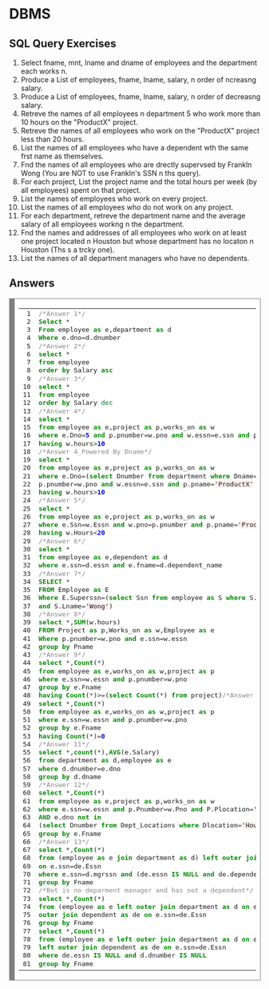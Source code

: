 # DBMS
<h2>SQL Query Exercises </h2>

1. Select fname, mnt,
lname and dname of employees and the department each works n.
2. Produce a List
of employees, fname, lname, salary, n
order of ncreasng
salary.
3. Produce a List
of employees, fname, lname, salary, n
order of decreasng
salary.
4. Retreve
the names of all employees n
department 5 who work more than 10 hours on the "ProductX"
project.
5. Retreve
the names of all employees who work on the "ProductX" project less than 20 hours.
6. List
the names of all employees who have a dependent wth
the same frst
name as themselves.
7. Fnd
the names of all employees who are drectly
supervsed
by Frankln
Wong (You are NOT to use
Frankln's
SSN n
ths
query).
8. For each project, List
the project name and the total hours per week (by all employees) spent on that
project.
9. List
the names of employees who work on every project.
10. List
the names of all employees who do not work on any project.
11. For each department, retreve
the department name and the average salary of all employees workng
n
the department.
12. Fnd
the names and addresses of all employees who work on at least one project located n
Houston
but whose department has no locaton
n
Houston (Ths
s
a trcky
one).
13. List
the names of all department managers who have no dependents.

<h2>Answers</h2>


<div style="background: #ffffff; overflow:auto;width:auto;border:solid gray;border-width:.1em .1em .1em .8em;padding:.2em .6em;"><table><tr><td><pre style="margin: 0; line-height: 125%"> 1
 2
 3
 4
 5
 6
 7
 8
 9
10
11
12
13
14
15
16
17
18
19
20
21
22
23
24
25
26
27
28
29
30
31
32
33
34
35
36
37
38
39
40
41
42
43
44
45
46
47
48
49
50
51
52
53
54
55
56
57
58
59
60
61
62
63
64
65
66
67
68
69
70
71
72
73
74
75
76
77
78
79
80
81</pre></td><td><pre style="margin: 0; line-height: 125%"><span style="color: #888888">/*Answer 1*/</span>
<span style="color: #008800; font-weight: bold">Select</span> <span style="color: #333333">*</span>
<span style="color: #008800; font-weight: bold">From</span> employee <span style="color: #008800; font-weight: bold">as</span> e,department <span style="color: #008800; font-weight: bold">as</span> d
<span style="color: #008800; font-weight: bold">Where</span> e.dno<span style="color: #333333">=</span>d.dnumber
<span style="color: #888888">/*Answer 2*/</span>
<span style="color: #008800; font-weight: bold">select</span> <span style="color: #333333">*</span>
<span style="color: #008800; font-weight: bold">from</span> employee
<span style="color: #008800; font-weight: bold">order</span> <span style="color: #008800; font-weight: bold">by</span> Salary <span style="color: #008800; font-weight: bold">asc</span>
<span style="color: #888888">/*Answer 3*/</span>
<span style="color: #008800; font-weight: bold">select</span> <span style="color: #333333">*</span>
<span style="color: #008800; font-weight: bold">from</span> employee
<span style="color: #008800; font-weight: bold">order</span> <span style="color: #008800; font-weight: bold">by</span> Salary <span style="color: #007020">dec</span>
<span style="color: #888888">/*Answer 4*/</span>
<span style="color: #008800; font-weight: bold">select</span> <span style="color: #333333">*</span>
<span style="color: #008800; font-weight: bold">from</span> employee <span style="color: #008800; font-weight: bold">as</span> e,project <span style="color: #008800; font-weight: bold">as</span> p,works_on <span style="color: #008800; font-weight: bold">as</span> w
<span style="color: #008800; font-weight: bold">where</span> e.Dno<span style="color: #333333">=</span><span style="color: #0000DD; font-weight: bold">5</span> <span style="color: #008800; font-weight: bold">and</span> p.pnumber<span style="color: #333333">=</span>w.pno <span style="color: #008800; font-weight: bold">and</span> w.essn<span style="color: #333333">=</span>e.ssn <span style="color: #008800; font-weight: bold">and</span> p.pname<span style="color: #333333">=</span><span style="background-color: #fff0f0">&#39;ProductX&#39;</span>
<span style="color: #008800; font-weight: bold">having</span> w.hours<span style="color: #333333">&gt;</span><span style="color: #0000DD; font-weight: bold">10</span>
<span style="color: #888888">/*Answer 4_Powered By Dname*/</span>
<span style="color: #008800; font-weight: bold">select</span> <span style="color: #333333">*</span>
<span style="color: #008800; font-weight: bold">from</span> employee <span style="color: #008800; font-weight: bold">as</span> e,project <span style="color: #008800; font-weight: bold">as</span> p,works_on <span style="color: #008800; font-weight: bold">as</span> w
<span style="color: #008800; font-weight: bold">where</span> e.Dno<span style="color: #333333">=</span>(<span style="color: #008800; font-weight: bold">select</span> Dnumber <span style="color: #008800; font-weight: bold">from</span> department <span style="color: #008800; font-weight: bold">where</span> Dname<span style="color: #333333">=</span><span style="background-color: #fff0f0">&#39;Research&#39;</span>) <span style="color: #008800; font-weight: bold">and</span>
p.pnumber<span style="color: #333333">=</span>w.pno <span style="color: #008800; font-weight: bold">and</span> w.essn<span style="color: #333333">=</span>e.ssn <span style="color: #008800; font-weight: bold">and</span> p.pname<span style="color: #333333">=</span><span style="background-color: #fff0f0">&#39;ProductX&#39;</span>
<span style="color: #008800; font-weight: bold">having</span> w.hours<span style="color: #333333">&gt;</span><span style="color: #0000DD; font-weight: bold">10</span>
<span style="color: #888888">/*Answer 5*/</span>
<span style="color: #008800; font-weight: bold">select</span> <span style="color: #333333">*</span>
<span style="color: #008800; font-weight: bold">from</span> employee <span style="color: #008800; font-weight: bold">as</span> e,project <span style="color: #008800; font-weight: bold">as</span> p,works_on <span style="color: #008800; font-weight: bold">as</span> w
<span style="color: #008800; font-weight: bold">where</span> e.Ssn<span style="color: #333333">=</span>w.Essn <span style="color: #008800; font-weight: bold">and</span> w.pno<span style="color: #333333">=</span>p.pnumber <span style="color: #008800; font-weight: bold">and</span> p.pname<span style="color: #333333">=</span><span style="background-color: #fff0f0">&#39;ProductY&#39;</span>
<span style="color: #008800; font-weight: bold">having</span> w.Hours<span style="color: #333333">&lt;</span><span style="color: #0000DD; font-weight: bold">20</span>
<span style="color: #888888">/*Answer 6*/</span>
<span style="color: #008800; font-weight: bold">select</span> <span style="color: #333333">*</span>
<span style="color: #008800; font-weight: bold">from</span> employee <span style="color: #008800; font-weight: bold">as</span> e,dependent <span style="color: #008800; font-weight: bold">as</span> d
<span style="color: #008800; font-weight: bold">where</span> e.ssn<span style="color: #333333">=</span>d.essn <span style="color: #008800; font-weight: bold">and</span> e.fname<span style="color: #333333">=</span>d.dependent_name
<span style="color: #888888">/*Answer 7*/</span>
<span style="color: #008800; font-weight: bold">SELECT</span> <span style="color: #333333">*</span>
<span style="color: #008800; font-weight: bold">FROM</span> Employee <span style="color: #008800; font-weight: bold">as</span> E
<span style="color: #008800; font-weight: bold">Where</span> E.Superssn<span style="color: #333333">=</span>(<span style="color: #008800; font-weight: bold">select</span> Ssn <span style="color: #008800; font-weight: bold">from</span> employee <span style="color: #008800; font-weight: bold">as</span> S <span style="color: #008800; font-weight: bold">where</span> S.Fname<span style="color: #333333">=</span><span style="background-color: #fff0f0">&#39;Franklin&#39;</span>
<span style="color: #008800; font-weight: bold">and</span> S.Lname<span style="color: #333333">=</span><span style="background-color: #fff0f0">&#39;Wong&#39;</span>)
<span style="color: #888888">/*Answer 8*/</span>
<span style="color: #008800; font-weight: bold">select</span> <span style="color: #333333">*</span>,<span style="color: #008800; font-weight: bold">SUM</span>(w.hours)
<span style="color: #008800; font-weight: bold">FROM</span> Project <span style="color: #008800; font-weight: bold">as</span> p,Works_on <span style="color: #008800; font-weight: bold">as</span> w,Employee <span style="color: #008800; font-weight: bold">as</span> e
<span style="color: #008800; font-weight: bold">Where</span> p.pnumber<span style="color: #333333">=</span>w.pno <span style="color: #008800; font-weight: bold">and</span> e.ssn<span style="color: #333333">=</span>w.essn
<span style="color: #008800; font-weight: bold">group</span> <span style="color: #008800; font-weight: bold">by</span> Pname
<span style="color: #888888">/*Answer 9*/</span>
<span style="color: #008800; font-weight: bold">select</span> <span style="color: #333333">*</span>,<span style="color: #008800; font-weight: bold">Count</span>(<span style="color: #333333">*</span>)
<span style="color: #008800; font-weight: bold">from</span> employee <span style="color: #008800; font-weight: bold">as</span> e,works_on <span style="color: #008800; font-weight: bold">as</span> w,project <span style="color: #008800; font-weight: bold">as</span> p
<span style="color: #008800; font-weight: bold">where</span> e.ssn<span style="color: #333333">=</span>w.essn <span style="color: #008800; font-weight: bold">and</span> p.pnumber<span style="color: #333333">=</span>w.pno
<span style="color: #008800; font-weight: bold">group</span> <span style="color: #008800; font-weight: bold">by</span> e.Fname
<span style="color: #008800; font-weight: bold">having</span> <span style="color: #008800; font-weight: bold">Count</span>(<span style="color: #333333">*</span>)<span style="color: #333333">&gt;=</span>(<span style="color: #008800; font-weight: bold">select</span> <span style="color: #008800; font-weight: bold">Count</span>(<span style="color: #333333">*</span>) <span style="color: #008800; font-weight: bold">from</span> project)<span style="color: #888888">/*Answer 10*/</span>
<span style="color: #008800; font-weight: bold">select</span> <span style="color: #333333">*</span>,<span style="color: #008800; font-weight: bold">Count</span>(<span style="color: #333333">*</span>)
<span style="color: #008800; font-weight: bold">from</span> employee <span style="color: #008800; font-weight: bold">as</span> e,works_on <span style="color: #008800; font-weight: bold">as</span> w,project <span style="color: #008800; font-weight: bold">as</span> p
<span style="color: #008800; font-weight: bold">where</span> e.ssn<span style="color: #333333">=</span>w.essn <span style="color: #008800; font-weight: bold">and</span> p.pnumber<span style="color: #333333">=</span>w.pno
<span style="color: #008800; font-weight: bold">group</span> <span style="color: #008800; font-weight: bold">by</span> e.Fname
<span style="color: #008800; font-weight: bold">having</span> <span style="color: #008800; font-weight: bold">Count</span>(<span style="color: #333333">*</span>)<span style="color: #333333">=</span><span style="color: #0000DD; font-weight: bold">0</span>
<span style="color: #888888">/*Answer 11*/</span>
<span style="color: #008800; font-weight: bold">select</span> <span style="color: #333333">*</span>,<span style="color: #008800; font-weight: bold">count</span>(<span style="color: #333333">*</span>),<span style="color: #008800; font-weight: bold">AVG</span>(e.Salary)
<span style="color: #008800; font-weight: bold">from</span> department <span style="color: #008800; font-weight: bold">as</span> d,employee <span style="color: #008800; font-weight: bold">as</span> e
<span style="color: #008800; font-weight: bold">where</span> d.dnumber<span style="color: #333333">=</span>e.dno
<span style="color: #008800; font-weight: bold">group</span> <span style="color: #008800; font-weight: bold">by</span> d.dname
<span style="color: #888888">/*Answer 12*/</span>
<span style="color: #008800; font-weight: bold">select</span> <span style="color: #333333">*</span>,<span style="color: #008800; font-weight: bold">Count</span>(<span style="color: #333333">*</span>)
<span style="color: #008800; font-weight: bold">from</span> employee <span style="color: #008800; font-weight: bold">as</span> e,project <span style="color: #008800; font-weight: bold">as</span> p,works_on <span style="color: #008800; font-weight: bold">as</span> w
<span style="color: #008800; font-weight: bold">where</span> e.ssn<span style="color: #333333">=</span>w.essn <span style="color: #008800; font-weight: bold">and</span> p.Pnumber<span style="color: #333333">=</span>w.Pno <span style="color: #008800; font-weight: bold">and</span> P.Plocation<span style="color: #333333">=</span><span style="background-color: #fff0f0">&#39;Houston&#39;</span>
<span style="color: #008800; font-weight: bold">AND</span> e.dno <span style="color: #008800; font-weight: bold">not</span> <span style="color: #008800; font-weight: bold">in</span>
(<span style="color: #008800; font-weight: bold">select</span> Dnumber <span style="color: #008800; font-weight: bold">from</span> Dept_Locations <span style="color: #008800; font-weight: bold">where</span> Dlocation<span style="color: #333333">=</span><span style="background-color: #fff0f0">&#39;Houston&#39;</span>)
<span style="color: #008800; font-weight: bold">group</span> <span style="color: #008800; font-weight: bold">by</span> e.Fname
<span style="color: #888888">/*Answer 13*/</span>
<span style="color: #008800; font-weight: bold">select</span> <span style="color: #333333">*</span>,<span style="color: #008800; font-weight: bold">Count</span>(<span style="color: #333333">*</span>)
<span style="color: #008800; font-weight: bold">from</span> (employee <span style="color: #008800; font-weight: bold">as</span> e <span style="color: #008800; font-weight: bold">join</span> department <span style="color: #008800; font-weight: bold">as</span> d) <span style="color: #008800; font-weight: bold">left</span> <span style="color: #008800; font-weight: bold">outer</span> <span style="color: #008800; font-weight: bold">join</span> dependent <span style="color: #008800; font-weight: bold">as</span> de
<span style="color: #008800; font-weight: bold">on</span> e.ssn<span style="color: #333333">=</span>de.Essn
<span style="color: #008800; font-weight: bold">where</span> e.ssn<span style="color: #333333">=</span>d.mgrssn <span style="color: #008800; font-weight: bold">and</span> (de.essn <span style="color: #008800; font-weight: bold">IS</span> <span style="color: #008800; font-weight: bold">NULL</span> <span style="color: #008800; font-weight: bold">and</span> de.dependent_name <span style="color: #008800; font-weight: bold">IS</span> <span style="color: #008800; font-weight: bold">NULL</span>)
<span style="color: #008800; font-weight: bold">group</span> <span style="color: #008800; font-weight: bold">by</span> Fname
<span style="color: #888888">/*Bot is no deparment manager and has not a dependent*/</span>
<span style="color: #008800; font-weight: bold">select</span> <span style="color: #333333">*</span>,<span style="color: #008800; font-weight: bold">Count</span>(<span style="color: #333333">*</span>)
<span style="color: #008800; font-weight: bold">from</span> (employee <span style="color: #008800; font-weight: bold">as</span> e <span style="color: #008800; font-weight: bold">left</span> <span style="color: #008800; font-weight: bold">outer</span> <span style="color: #008800; font-weight: bold">join</span> department <span style="color: #008800; font-weight: bold">as</span> d <span style="color: #008800; font-weight: bold">on</span> e.ssn<span style="color: #333333">=</span>d.mgrssn) <span style="color: #008800; font-weight: bold">left</span>
<span style="color: #008800; font-weight: bold">outer</span> <span style="color: #008800; font-weight: bold">join</span> dependent <span style="color: #008800; font-weight: bold">as</span> de <span style="color: #008800; font-weight: bold">on</span> e.ssn<span style="color: #333333">=</span>de.Essn
<span style="color: #008800; font-weight: bold">group</span> <span style="color: #008800; font-weight: bold">by</span> Fname
<span style="color: #008800; font-weight: bold">select</span> <span style="color: #333333">*</span>,<span style="color: #008800; font-weight: bold">Count</span>(<span style="color: #333333">*</span>)
<span style="color: #008800; font-weight: bold">from</span> (employee <span style="color: #008800; font-weight: bold">as</span> e <span style="color: #008800; font-weight: bold">left</span> <span style="color: #008800; font-weight: bold">outer</span> <span style="color: #008800; font-weight: bold">join</span> department <span style="color: #008800; font-weight: bold">as</span> d <span style="color: #008800; font-weight: bold">on</span> e.ssn<span style="color: #333333">=</span>d.mgrssn)
<span style="color: #008800; font-weight: bold">left</span> <span style="color: #008800; font-weight: bold">outer</span> <span style="color: #008800; font-weight: bold">join</span> dependent <span style="color: #008800; font-weight: bold">as</span> de <span style="color: #008800; font-weight: bold">on</span> e.ssn<span style="color: #333333">=</span>de.Essn
<span style="color: #008800; font-weight: bold">where</span> de.essn <span style="color: #008800; font-weight: bold">IS</span> <span style="color: #008800; font-weight: bold">NULL</span> <span style="color: #008800; font-weight: bold">and</span> d.dnumber <span style="color: #008800; font-weight: bold">IS</span> <span style="color: #008800; font-weight: bold">NULL</span>
<span style="color: #008800; font-weight: bold">group</span> <span style="color: #008800; font-weight: bold">by</span> Fname
</pre></td></tr></table></div>


